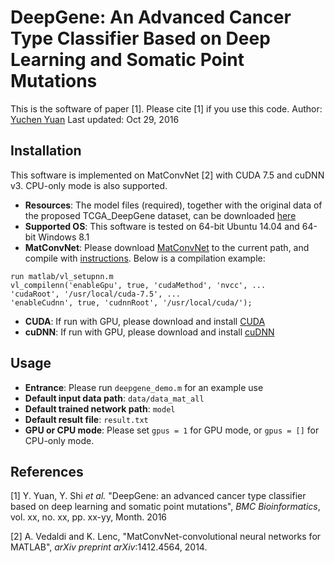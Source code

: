 # DeepGene: An Advanced Cancer Type Classifier Based on Deep Learning and Somatic Point Mutations
This is the software of paper [1]. Please cite [1] if you use this code.
Author: [Yuchen Yuan](mailto:yyua4798@uni.sydney.edu.au)
Last updated: Oct 29, 2016

## Installation
This software is implemented on MatConvNet [2] with CUDA 7.5 and cuDNN v3. CPU-only mode is also supported.
- **Resources**: The model files (required), together with the original data of the proposed TCGA_DeepGene dataset, can be downloaded [here](https://pan.baidu.com/s/1o8wEBH4)
- **Supported OS**: This software is tested on 64-bit Ubuntu 14.04 and 64-bit Windows 8.1
- **MatConvNet**: Please download [MatConvNet](http://www.vlfeat.org/matconvnet/) to the current path, and compile with [instructions](http://www.vlfeat.org/matconvnet/install/). Below is a compilation example:
```
run matlab/vl_setupnn.m
vl_compilenn('enableGpu', true, 'cudaMethod', 'nvcc', ...
'cudaRoot', '/usr/local/cuda-7.5', ...
'enableCudnn', true, 'cudnnRoot', '/usr/local/cuda/');
```
- **CUDA**: If run with GPU, please download and install [CUDA](https://developer.nvidia.com/cuda-toolkit-archive)
- **cuDNN**: If run with GPU, please download and install [cuDNN](https://developer.nvidia.com/cudnn)

## Usage
- **Entrance**: Please run `deepgene_demo.m` for an example use
- **Default input data path**: `data/data_mat_all`
- **Default trained network path**: `model`
- **Default result file**: `result.txt`
- **GPU or CPU mode**: Please set `gpus = 1` for GPU mode, or `gpus = []` for CPU-only mode.

## References
> 
[1] Y. Yuan, Y. Shi *et al.* "DeepGene: an advanced cancer type classifier based on deep learning and somatic point mutations", *BMC Bioinformatics*, vol. xx, no. xx, pp. xx-yy, Month. 2016

>
[2] A. Vedaldi and K. Lenc, "MatConvNet-convolutional neural networks for MATLAB", *arXiv preprint arXiv*:1412.4564, 2014.